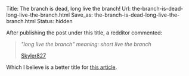 Title: The branch is dead, long live the branch!
Url: the-branch-is-dead-long-live-the-branch.html
Save_as: the-branch-is-dead-long-live-the-branch.html
Status: hidden

After publishing the post under this title, a redditor commented:

> *"long live the branch" meaning: short live the branch* 
>
> [Skyler827][0]

Which I believe is a better title for [this article][1].

[0]: https://www.reddit.com/r/programming/comments/3is1uw/the_branch_is_dead_long_live_the_branch/cujipbw "Skyler827 comments on The branch is dead, long live the branch!"
[1]: {filename}/the-branch-is-dead-short-live-the-branch.md "The branch is dead, short live the branch!"

